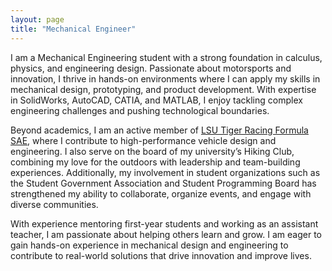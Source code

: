 ```yaml
---
layout: page
title: "Mechanical Engineer"
---
```


I am a Mechanical Engineering student with a strong foundation in calculus, physics, and engineering design. Passionate about motorsports and innovation, I thrive in hands-on environments where I can apply my skills in mechanical design, prototyping, and product development. With expertise in SolidWorks, AutoCAD, CATIA, and MATLAB, I enjoy tackling complex engineering challenges and pushing technological boundaries.  

Beyond academics, I am an active member of [LSU Tiger Racing Formula SAE](https://www.formulalsu.com/), where I contribute to high-performance vehicle design and engineering. I also serve on the board of my university’s Hiking Club, combining my love for the outdoors with leadership and team-building experiences. Additionally, my involvement in student organizations such as the Student Government Association and Student Programming Board has strengthened my ability to collaborate, organize events, and engage with diverse communities.  

With experience mentoring first-year students and working as an assistant teacher, I am passionate about helping others learn and grow. I am eager to gain hands-on experience in mechanical design and engineering to contribute to real-world solutions that drive innovation and improve lives.
